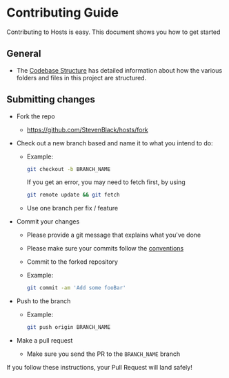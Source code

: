 # Contributing Guide

Contributing to Hosts is easy. This document shows you how to get started

## General

- The [Codebase Structure](https://github.com/StevenBlack/hosts/blob/master/codebase_structure.md) has
detailed information about how the various folders and files in this project are structured.

## Submitting changes

- Fork the repo
  - <https://github.com/StevenBlack/hosts/fork>
- Check out a new branch based and name it to what you intend to do:
  - Example:

    ```sh
    git checkout -b BRANCH_NAME
    ```

    If you get an error, you may need to fetch first, by using

    ```sh
    git remote update && git fetch
    ```

  - Use one branch per fix / feature
- Commit your changes
  - Please provide a git message that explains what you've done
  - Please make sure your commits follow the [conventions](https://gist.github.com/robertpainsi/b632364184e70900af4ab688decf6f53#file-commit-message-guidelines-md)
  - Commit to the forked repository
  - Example:

    ```sh
    git commit -am 'Add some fooBar'
    ```

- Push to the branch
  - Example:

    ```sh
    git push origin BRANCH_NAME
    ```

- Make a pull request
  - Make sure you send the PR to the `BRANCH_NAME` branch

If you follow these instructions, your Pull Request will land safely!
